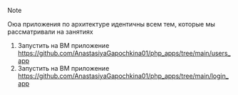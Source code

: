 > [!NOTE]  
> Оюа приложения по архитектуре идентичны всем тем, которые мы рассматривали на занятиях

1) Запустить на ВМ приложение\
https://github.com/AnastasiyaGapochkina01/php_apps/tree/main/users_app
2) Запустить на ВМ приложение\
https://github.com/AnastasiyaGapochkina01/php_apps/tree/main/login_app
